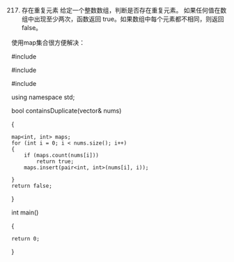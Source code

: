 ﻿217. 存在重复元素给定一个整数数组，判断是否存在重复元素。如果任何值在数组中出现至少两次，函数返回 true。如果数组中每个元素都不相同，则返回 false。使用map集合很方便解决：#include<iostream>#include<vector>#include<map>using namespace std;bool containsDuplicate(vector<int>& nums){	map<int, int> maps;	for (int i = 0; i < nums.size(); i++)	{		if (maps.count(nums[i]))			return true;		maps.insert(pair<int, int>(nums[i], i));				}	return false;}int main(){	return 0;}